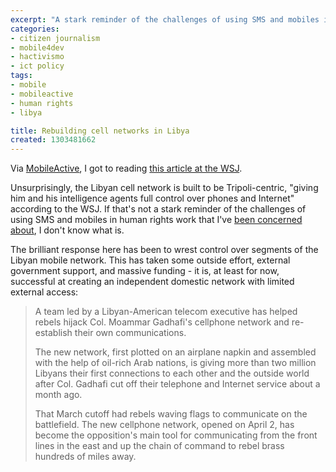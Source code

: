 ```yaml
---
excerpt: "A stark reminder of the challenges of using SMS and mobiles in human rights work"
categories:
- citizen journalism
- mobile4dev
- hactivismo
- ict policy
tags:
- mobile
- mobileactive
- human rights
- libya

title: Rebuilding cell networks in Libya
created: 1303481662
---
```

Via <a href="http://www.mobileactive.org/mobile-minute-4-15-2011">MobileActive</a>, I got to reading <a href="http://online.wsj.com/article/SB10001424052748703841904576256512991215284.html">this article at the WSJ</a>.

Unsurprisingly, the Libyan cell network is built to be Tripoli-centric, "giving him and his intelligence agents full control over phones and Internet" according to the WSJ.  If that's not a stark reminder of the challenges of using SMS and mobiles in human rights work that I've <a href="http://joncamfield.com/blog/2009/05/after_the_sms_honeymoon.html">been concerned about</a>, I don't know what is.

The brilliant response here has been to wrest control over segments of the Libyan mobile network.  This has taken some outside effort, external government support, and massive funding - it is, at least for now, successful at creating an independent domestic network with limited external access:

<blockquote>A team led by a Libyan-American telecom executive has helped rebels hijack Col. Moammar Gadhafi's cellphone network and re-establish their own communications.

The new network, first plotted on an airplane napkin and assembled with the help of oil-rich Arab nations, is giving more than two million Libyans their first connections to each other and the outside world after Col. Gadhafi cut off their telephone and Internet service about a month ago.

That March cutoff had rebels waving flags to communicate on the battlefield. The new cellphone network, opened on April 2, has become the opposition's main tool for communicating from the front lines in the east and up the chain of command to rebel brass hundreds of miles away.</blockquote>
